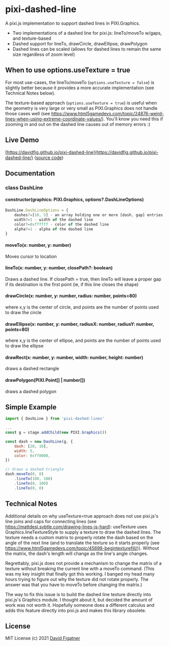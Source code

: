 # pixi-dashed-line

A pixi.js implementation to support dashed lines in PIXI.Graphics.

* Two implementations of a dashed line for pixi.js: lineTo/moveTo w/gaps, and texture-based
* Dashed support for lineTo, drawCircle, drawEllipse, drawPolygon
* Dashed lines can be scaled (allows for dashed lines to remain the same size regardless of zoom level)

## When to use options.useTexture = true

For most use-cases, the lineTo/moveTo (`options.useTexture = false`) is slightly better because it provides a more accurate implementation (see Technical Notes below).

The texture-based approach (`options.useTexture = true`) is useful when the geometry is very large or very small as PIXI.Graphics does not handle those cases well (see https://www.html5gamedevs.com/topic/24876-weird-lines-when-using-extreme-coordinate-values/). You'll know you need this if zooming in and out on the dashed line causes out of memory errors :)

## Live Demo

[https://davidfig.github.io/pixi-dashed-line](https://davidfig.github.io/pixi-dashed-line/) ([source code](https://github.com/davidfig/pixi-dashed-line/blob/main/demo/main.ts))

## Documentation

### class DashLine
#### constructor(graphics: PIXI.Graphics, options?.DashLineOptions)
```js
DashLine.DashLineOptions = {
    dashes?=[10, 5] - an array holding one or more [dash, gap] entries, eg, [10, 5, 20, 10, ...])
    width?=1 - width of the dashed line
    color?=0xffffff - color of the dashed line
    alpha?=1 - alpha of the dashed line
}
```
#### moveTo(x: number, y: number)
Moves cursor to location

#### lineTo(x: number, y: number, closePath?: boolean)
Draws a dashed line. If closePath = true, then lineTo will leave a proper gap if its destination is the first point (ie, if this line closes the shape)

#### drawCircle(x: number, y: number, radius: number, points=80)
where x,y is the center of circle, and points are the number of points used to draw the circle

#### drawEllipse(x: number, y: number, radiusX: number, radiusY: number, points=80)
where x,y is the center of ellipse, and points are the number of points used to draw the ellipse

#### drawRect(x: number, y: number, width: number, height: number)
draws a dashed rectangle

#### drawPolygon(PIXI.Point[] | number[])
draws a dashed polygon

## Simple Example

```js
import { DashLine } from 'pixi-dashed-lines'

...
const g = stage.addChild(new PIXI.Graphics())

const dash = new DashLine(g, {
    dash: [20, 10],
    width: 5,
    color: 0xff0000,
})

// draws a dashed triangle
dash.moveTo(0, 0)
    .lineTo(100, 100)
    .lineTo(0, 100)
    .lineTo(0, 0)

```

## Technical Notes
Additional details on why useTexture=true approach does not use pixi.js's line joins and caps for connecting lines (see https://mattdesl.svbtle.com/drawing-lines-is-hard): useTexture uses Graphics.lineTextureStyle to supply a texture to draw the dashed lines. The texture needs a custom matrix to properly rotate the dash based on the angle of the next line (and to translate the texture so it starts properly (see https://www.html5gamedevs.com/topic/45698-begintexturefill/)). Without the matrix, the dash's length will change as the line's angle changes.

Regrettably, pixi.js does not provide a mechanism to change the matrix of a texture without breaking the current line with a moveTo command. (This was my key insight that finally got this working. I banged my head many hours trying to figure out why the texture did not rotate properly. The answer was that you have to moveTo before changing the matrix.)

The way to fix this issue is to build the dashed line texture directly into pixi.js's Graphics module. I thought about it, but decided the amount of work was not worth it. Hopefully someone does a different calculus and adds this feature directly into pixi.js and makes this library obsolete.

## License
MIT License
(c) 2021 [David Figatner](https://yopeyopey.com/)

